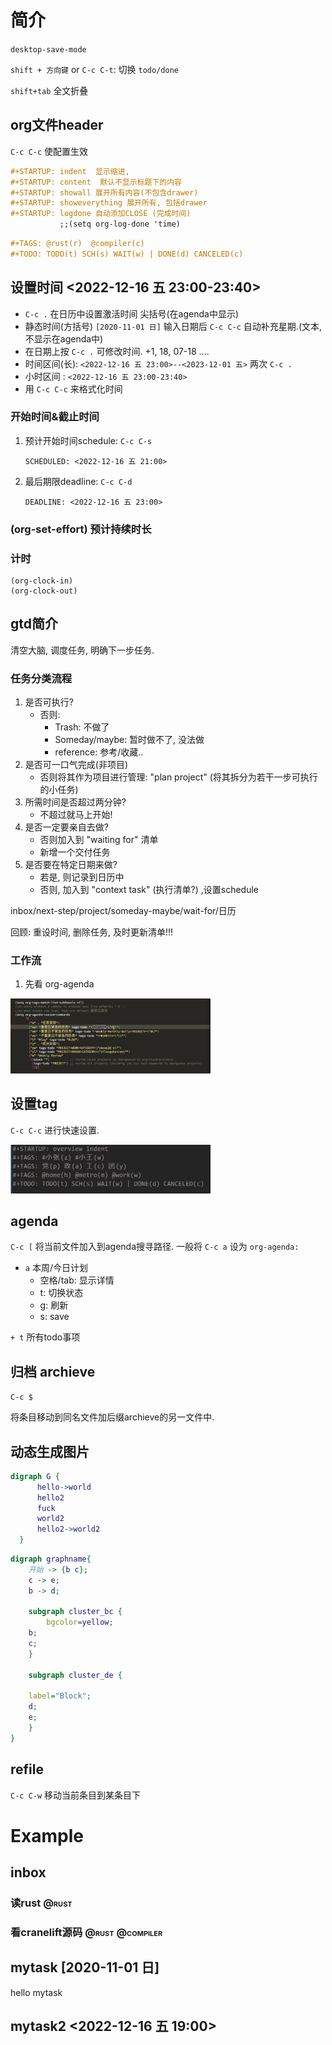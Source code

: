 # 简介

`desktop-save-mode`

`shift + 方向键` or `C-c C-t`: 切换 `todo/done`

`shift+tab` 全文折叠

## org文件header

`C-c C-c` 使配置生效

``` org
#+STARTUP: indent  显示缩进,
#+STARTUP: content  默认不显示标题下的内容
#+STARTUP: showall 展开所有内容(不包含drawer)
#+STARTUP: showeverything 展开所有, 包括drawer
#+STARTUP: logdone 自动添加CLOSE (完成时间)
           ;;(setq org-log-done 'time)
```

``` org
#+TAGS: @rust(r)  @compiler(c)
#+TODO: TODO(t) SCH(s) WAIT(w) | DONE(d) CANCELED(c) 
```

## 设置时间 \<2022-12-16 五 23:00-23:40\>

- `C-c .` 在日历中设置激活时间 尖括号(在agenda中显示)
- 静态时间(方括号) `[2020-11-01 日]` 输入日期后 `C-c C-c`
  自动补充星期.(文本, 不显示在agenda中)
- 在日期上按 `C-c .` 可修改时间. +1, 18, 07-18 ….
- 时间区间(长): `<2022-12-16 五 23:00>--<2023-12-01 五>` 两次 `C-c .`
- 小时区间 : `<2022-12-16 五 23:00-23:40>`
- 用 `C-c C-c` 来格式化时间

### 开始时间&截止时间

1.  预计开始时间schedule: `C-c C-s`

    `SCHEDULED: <2022-12-16 五 21:00>`

2.  最后期限deadline: `C-c C-d`

    `DEADLINE: <2022-12-16 五 23:00>`

### (org-set-effort) 预计持续时长

### 计时

``` elisp
(org-clock-in)
(org-clock-out)
```

## gtd简介

清空大脑, 调度任务, 明确下一步任务.

### 任务分类流程

1.  是否可执行?
    - 否则:
      - Trash: 不做了
      - Someday/maybe: 暂时做不了, 没法做
      - reference: 参考/收藏..
2.  是否可一口气完成(非项目)
    - 否则将其作为项目进行管理: "plan project"
      (将其拆分为若干一步可执行的小任务)
3.  所需时间是否超过两分钟?
    - 不超过就马上开始!
4.  是否一定要亲自去做?
    - 否则加入到 "waiting for" 清单
    - 新增一个交付任务
5.  是否要在特定日期来做?
    - 若是, 则记录到日历中
    - 否则, 加入到 "context task" (执行清单?) ,设置schedule

inbox/next-step/project/someday-maybe/wait-for/日历

回顾: 重设时间, 删除任务, 及时更新清单!!!

### 工作流

1.  先看 org-agenda

<img src="org-images/screenshot_2022-12-17_11-04-04.png" width="320" />

## 设置tag

`C-c C-c` 进行快速设置.

<img src="org-images/screenshot_2022-12-16_15-26-24.png" width="320" />

## agenda

`C-c [` 将当前文件加入到agenda搜寻路径. 一般将 `C-c a` 设为
`org-agenda:`

- `a` 本周/今日计划
  - 空格/tab: 显示详情
  - t: 切换状态
  - g: 刷新
  - s: save

`+ t` 所有todo事项

## 归档 archieve

`C-c $`

将条目移动到同名文件加后缀archieve的另一文件中.

## 动态生成图片

``` dot
digraph G {
      hello->world
      hello2
      fuck
      world2
      hello2->world2
  }
```

``` dot
digraph graphname{ 
    开始 -> {b c};
    c -> e;
    b -> d;

    subgraph cluster_bc {
        bgcolor=yellow;
    b;
    c;
    }

    subgraph cluster_de {

    label="Block";
    d;
    e;
    }
}
```

## refile

`C-c C-w` 移动当前条目到某条目下

# Example

## inbox

### 读rust <span class="tag" tag-name="@rust"><span class="smallcaps">@rust</span></span>

### 看cranelift源码 <span class="tag" tag-name="@rust"><span class="smallcaps">@rust</span></span> <span class="tag" tag-name="@compiler"><span class="smallcaps">@compiler</span></span>

## mytask \[2020-11-01 日\]

hello mytask

## mytask2 \<2022-12-16 五 19:00\>
